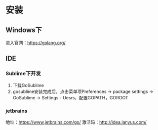 # 安装

## Windows下
进入官网：https://golang.org/

## IDE
### Sublime下开发
1. 下载GoSublime
2. gosublime安装完成后，点击菜单项Preferences -> package settings -> GoSublime -> Settings - Uesrs，配置GOPATH，GOROOT

### jetbrains
地址：https://www.jetbrains.com/go/
激活码：http://idea.lanyus.com/


